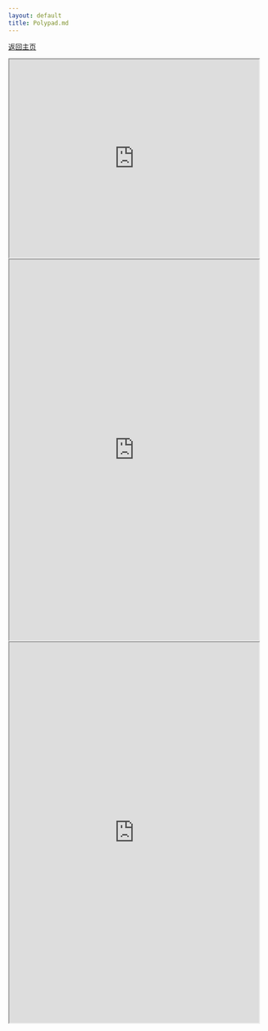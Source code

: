 ```yaml
---
layout: default
title: Polypad.md
---
```


[返回主页](index.html)

<iframe width="600" height="400" style="max-width:100%" src="https://cn.mathigon.org/polypad/ItctqoeCo3WUgg" frameorder="0" allowfullscreen></iframe>


<iframe width="1024" height="768" style="max-width:100%" src="https://mathigon.org/polypad/embed/dieubXdeN2QzcQ?sidebar=hidden&toobar=hidden&settings=undo,zoom&copy=no&delete=no&rotate=no" frameorder="0" allowfullscreen></iframe>



<iframe width="1024" height="768" style="max-width:100%" src="https://mathigon.org/polypad/embed/dieubXdeN2QzcQ?sidebar=hidden&toobar=hidden&settings=hidden&copy=no&delete=no&rotate=no" frameorder="0" allowfullscreen></iframe>

